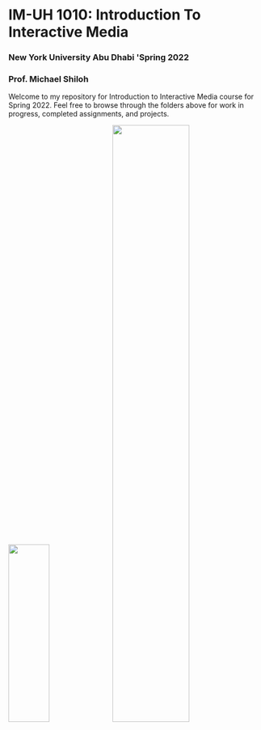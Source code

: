 # IM-UH 1010: Introduction To Interactive Media
### New York University Abu Dhabi 'Spring 2022
### Prof. Michael Shiloh

Welcome to my repository for Introduction to Interactive Media course for Spring 2022. Feel free to browse through the folders above for work in progress, completed assignments, and projects.  


<img src="https://user-images.githubusercontent.com/92122776/151950348-0eab0054-943a-475c-b6f1-3b8daf3d4fa2.jpg" width=40% height=30%> <img src="https://user-images.githubusercontent.com/92122776/151948533-40af8a01-2501-4494-bc19-f391736ca71c.jpg" width=55% height=55%>

